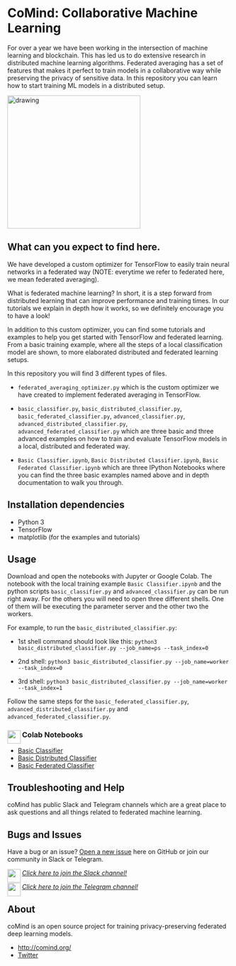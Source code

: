 # CoMind: Collaborative Machine Learning

For over a year we have been working in the intersection of machine learning and blockchain. This has led us to do extensive research in distributed machine learning algorithms. Federated averaging has a set of features that makes it perfect to train models in a collaborative way while preserving the privacy of sensitive data. In this repository you can learn how to start training ML models in a distributed setup.

<img src="https://raw.githubusercontent.com/coMindOrg/federated-averaging-tutorials/master/images/comindorg_logo.png" alt="drawing" width="300"/>

## What can you expect to find here.

We have developed a custom optimizer for TensorFlow to easily train neural networks in a federated way (NOTE: everytime we refer to federated here, we mean federated averaging).

What is federated machine learning? In short, it is a step forward from distributed learning that can improve performance and training times. In our tutorials we explain in depth how it works, so we definitely encourage you to have a look!

In addition to this custom optimizer, you can find some tutorials and examples to help you get started with TensorFlow and federated learning. From a basic training example, where all the steps of a local classification model are shown, to more elaborated distributed and federated learning setups.

In this repository you will find 3 different types of files.

- `federated_averaging_optimizer.py` which is the custom optimizer we have created to implement federated averaging in TensorFlow.

- `basic_classifier.py`, `basic_distributed_classifier.py`, `basic_federated_classifier.py`, `advanced_classifier.py`, `advanced_distributed_classifier.py`, `advanced_federated_classifier.py` which are three basic and three advanced examples on how to train and evaluate TensorFlow models in a local, distributed and federated way.

- `Basic Classifier.ipynb`, `Basic Distributed Classifier.ipynb`, `Basic Federated Classifier.ipynb` which are three IPython Notebooks where you can find the three basic examples named above and in depth documentation to walk you through.

## Installation dependencies

- Python 3
- TensorFlow
- matplotlib (for the examples and tutorials)

## Usage

Download and open the notebooks with Jupyter or Google Colab. The notebook with the local training example `Basic Classifier.ipynb` and the python scripts `basic_classifier.py` and `advanced_classifier.py` can be run right away. For the others you will need to open three different shells. One of them will be executing the parameter server and the other two the workers.

For example, to run the `basic_distributed_classifier.py`:

* 1st shell command should look like this: `python3 basic_distributed_classifier.py --job_name=ps --task_index=0`

* 2nd shell: `python3 basic_distributed_classifier.py --job_name=worker --task_index=0`

* 3rd shell: `python3 basic_distributed_classifier.py --job_name=worker --task_index=1`

Follow the same steps for the `basic_federated_classifier.py`, `advanced_distributed_classifier.py` and `advanced_federated_classifier.py`.

### Colab Notebooks <img height="30px" src="https://raw.githubusercontent.com/coMindOrg/federated-averaging-tutorials/master/images/colab_logo.png" align="left"> 

* [Basic Classifier](https://colab.research.google.com/drive/1hJ6UhELZ9sK3eX2_c-MamjxNt4gzgCis)
* [Basic Distributed Classifier](https://colab.research.google.com/drive/1ZsSOD_J9aFRL4xACVUw0lau0Bc9IPD-C)
* [Basic Federated Classifier](https://colab.research.google.com/drive/1zMNAJlqnNSziKYECTWhPyj4HSzg1g8sx)

## Troubleshooting and Help

coMind has public Slack and Telegram channels which are a great place to ask questions and all things related to federated machine learning.

## Bugs and Issues

Have a bug or an issue? [Open a new issue](https://github.com/coMindOrg/federated-averaging-tutorials/issues) here on GitHub or join our community in Slack or Telegram.

*[Click here to join the Slack channel!](https://comindorg.slack.com/join/shared_invite/enQtNDMxMzc0NDA5OTEwLWIyZTg5MTg1MTM4NjhiNDM4YTU1OTI1NTgwY2NkNzZjYWY1NmI0ZjIyNWJiMTNkZmRhZDg2Nzc3YTYyNGQzM2I)* <img height="30px" src="https://raw.githubusercontent.com/coMindOrg/federated-averaging-tutorials/master/images/slack_logo.jpg" align="left"> 

*[Click here to join the Telegram channel!](https://t.me/comind)* <img height="30px" src="https://raw.githubusercontent.com/coMindOrg/federated-averaging-tutorials/master/images/telegram_logo.jpg" align="left"> 

## About

coMind is an open source project for training privacy-preserving federated deep learning models. 

* http://comind.org/
* [Twitter](https://twitter.com/coMindOrg)
